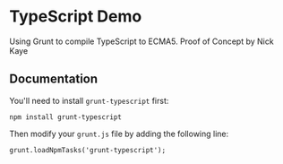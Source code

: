 TypeScript Demo
===============
Using Grunt to compile TypeScript to ECMA5.  Proof of Concept by Nick Kaye

## Documentation
You'll need to install `grunt-typescript` first:

    npm install grunt-typescript

Then modify your `grunt.js` file by adding the following line:

    grunt.loadNpmTasks('grunt-typescript');
